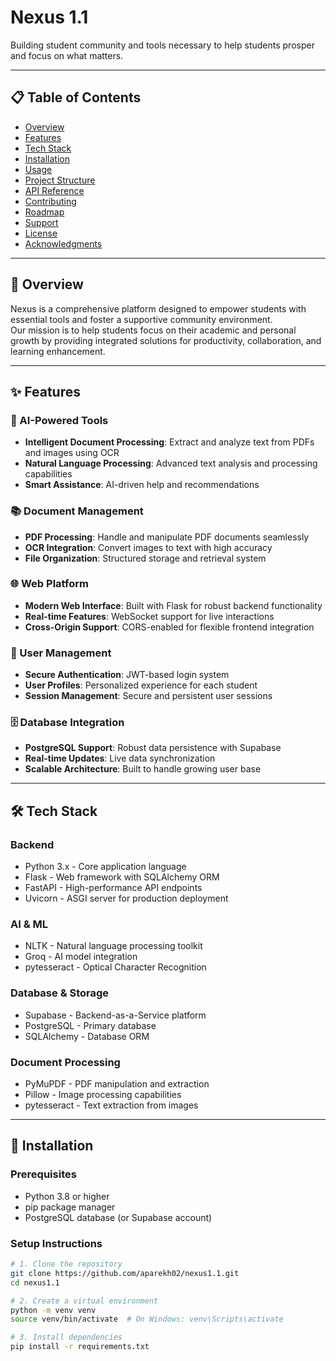 # Nexus 1.1

Building student community and tools necessary to help students prosper and focus on what matters.

---

## 📋 Table of Contents
- [Overview](#-overview)
- [Features](#-features)
- [Tech Stack](#-tech-stack)
- [Installation](#-installation)
- [Usage](#-usage)
- [Project Structure](#-project-structure)
- [API Reference](#-api-reference)
- [Contributing](#-contributing)
- [Roadmap](#-roadmap)
- [Support](#-support)
- [License](#-license)
- [Acknowledgments](#-acknowledgments)

---

## 🎯 Overview
Nexus is a comprehensive platform designed to empower students with essential tools and foster a supportive community environment.  
Our mission is to help students focus on their academic and personal growth by providing integrated solutions for productivity, collaboration, and learning enhancement.

---

## ✨ Features

### 🤖 AI-Powered Tools
- **Intelligent Document Processing**: Extract and analyze text from PDFs and images using OCR  
- **Natural Language Processing**: Advanced text analysis and processing capabilities  
- **Smart Assistance**: AI-driven help and recommendations  

### 📚 Document Management
- **PDF Processing**: Handle and manipulate PDF documents seamlessly  
- **OCR Integration**: Convert images to text with high accuracy  
- **File Organization**: Structured storage and retrieval system  

### 🌐 Web Platform
- **Modern Web Interface**: Built with Flask for robust backend functionality  
- **Real-time Features**: WebSocket support for live interactions  
- **Cross-Origin Support**: CORS-enabled for flexible frontend integration  

### 🔐 User Management
- **Secure Authentication**: JWT-based login system  
- **User Profiles**: Personalized experience for each student  
- **Session Management**: Secure and persistent user sessions  

### 🗄️ Database Integration
- **PostgreSQL Support**: Robust data persistence with Supabase  
- **Real-time Updates**: Live data synchronization  
- **Scalable Architecture**: Built to handle growing user base  

---

## 🛠️ Tech Stack

### Backend
- Python 3.x - Core application language  
- Flask - Web framework with SQLAlchemy ORM  
- FastAPI - High-performance API endpoints  
- Uvicorn - ASGI server for production deployment  

### AI & ML
- NLTK - Natural language processing toolkit  
- Groq - AI model integration  
- pytesseract - Optical Character Recognition  

### Database & Storage
- Supabase - Backend-as-a-Service platform  
- PostgreSQL - Primary database  
- SQLAlchemy - Database ORM  

### Document Processing
- PyMuPDF - PDF manipulation and extraction  
- Pillow - Image processing capabilities  
- pytesseract - Text extraction from images  

---

## 🚀 Installation

### Prerequisites
- Python 3.8 or higher  
- pip package manager  
- PostgreSQL database (or Supabase account)  

### Setup Instructions
```bash
# 1. Clone the repository
git clone https://github.com/aparekh02/nexus1.1.git
cd nexus1.1

# 2. Create a virtual environment
python -m venv venv
source venv/bin/activate  # On Windows: venv\Scripts\activate

# 3. Install dependencies
pip install -r requirements.txt
